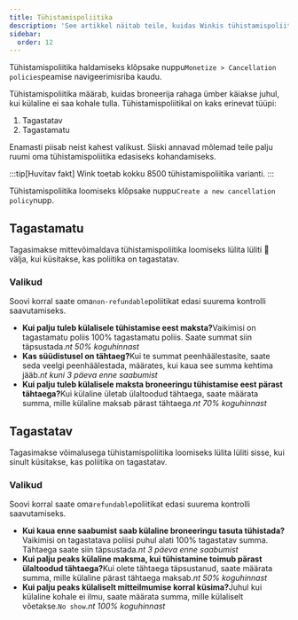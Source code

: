```yaml
---
title: Tühistamispoliitika
description: 'See artikkel näitab teile, kuidas Winkis tühistamispoliitikat hallata.'
sidebar:
  order: 12
---
```

Tühistamispoliitika haldamiseks klõpsake nuppu`Monetize > Cancellation policies`peamise navigeerimisriba kaudu.

Tühistamispoliitika määrab, kuidas broneerija rahaga ümber käiakse juhul, kui külaline ei saa kohale tulla. Tühistamispoliitikal on kaks erinevat tüüpi:

1. Tagastatav
2. Tagastamatu

Enamasti piisab neist kahest valikust. Siiski annavad mõlemad teile palju ruumi oma tühistamispoliitika edasiseks kohandamiseks.

:::tip\[Huvitav fakt]
Wink toetab kokku 8500 tühistamispoliitika varianti.
:::

Tühistamispoliitika loomiseks klõpsake nuppu`Create a new cancellation policy`nupp.

## Tagastamatu

Tagasimakse mittevõimaldava tühistamispoliitika loomiseks lülita lüliti 🛑 välja, kui küsitakse, kas poliitika on tagastatav.

### Valikud

Soovi korral saate oma`non-refundable`poliitikat edasi suurema kontrolli saavutamiseks.

* **Kui palju tuleb külalisele tühistamise eest maksta?**&#x56;aikimisi on tagastamatu poliis 100% tagastamatu poliis. Saate summat siin täpsustada.*nt 50% koguhinnast*
* **Kas süüdistusel on tähtaeg?**&#x4B;ui te summat peenhäälestasite, saate seda veelgi peenhäälestada, määrates, kui kaua see summa kehtima jääb.*nt kuni 3 päeva enne saabumist*
* **Kui palju tuleb külalisele maksta broneeringu tühistamise eest pärast tähtaega?**&#x4B;ui külaline ületab ülaltoodud tähtaega, saate määrata summa, mille külaline maksab pärast tähtaega.*nt 70% koguhinnast*

## Tagastatav

Tagasimakse võimalusega tühistamispoliitika loomiseks lülita lüliti sisse, kui sinult küsitakse, kas poliitika on tagastatav.

### Valikud

Soovi korral saate oma`refundable`poliitikat edasi suurema kontrolli saavutamiseks.

* **Kui kaua enne saabumist saab külaline broneeringu tasuta tühistada?**&#x56;aikimisi on tagastatava poliisi puhul alati 100% tagastatav summa. Tähtaega saate siin täpsustada.*nt 3 päeva enne saabumist*
* **Kui palju peaks külaline maksma, kui tühistamine toimub pärast ülaltoodud tähtaega?**&#x4B;ui olete tähtaega täpsustanud, saate määrata summa, mille külaline pärast tähtaega maksab.*nt 50% koguhinnast*
* **Kui palju peaks külaliselt mitteilmumise korral küsima?**&#x4A;uhul kui külaline kohale ei ilmu, saate määrata summa, mille külaliselt võetakse.`No show`.*nt 100% koguhinnast*

